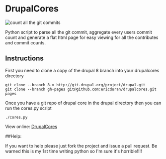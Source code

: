# DrupalCores
![count all the git commits](https://github.com/ericduran/drupalcores/raw/pystart/img.jpg)


Python script to parse all the git commit, aggregate every users commit count and generate
a flat html page for easy viewing for all the contributes and commit counts.

## Instructions
First you need to clone a copy of the drupal 8 branch into your drupalcores directory

    git clone --branch 8.x http://git.drupal.org/project/drupal.git
    git clone --branch gh-pages git@github.com:ericduran/drupalcores.git pages

Once you have a git repo of drupal core in the drupal directory then you can run the cores.py script

    ./cores.py


View online:
 [DrupalCores](http://ericduran.github.com/drupalcores/)


##Help:

If you want to help please just fork the project and issue a pull request. Be warned this is my 1st time writing python so I'm sure it's horrible!!!!
